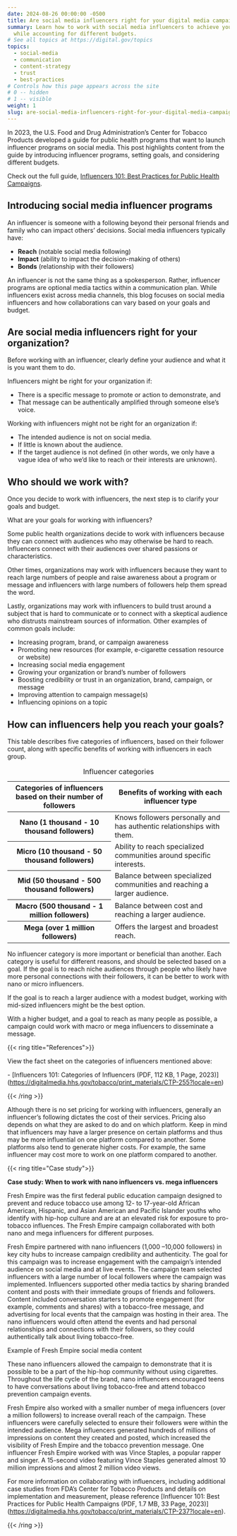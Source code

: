 ```yaml
---
date: 2024-08-26 00:00:00 -0500
title: Are social media influencers right for your digital media campaign?
summary: Learn how to work with social media influencers to achieve your goals,
  while accounting for different budgets.
# See all topics at https://digital.gov/topics
topics:
  - social-media
  - communication
  - content-strategy
  - trust
  - best-practices
# Controls how this page appears across the site
# 0 -- hidden
# 1 -- visible
weight: 1
slug: are-social-media-influencers-right-for-your-digital-media-campaign
---
```

In 2023, the U.S. Food and Drug Administration’s Center for Tobacco Products developed a guide for public health programs that want to launch influencer programs on social media. This post highlights content from the guide by introducing influencer programs, setting goals, and considering different budgets.

Check out the full guide, [Influencers 101: Best Practices for Public Health Campaigns](https://digitalmedia.hhs.gov/tobacco/print_materials/CTP-237?locale=en).

## Introducing social media influencer programs

An influencer is someone with a following beyond their personal friends and family who can impact others’ decisions. Social media influencers typically have:

* **Reach** (notable social media following)
* **Impact** (ability to impact the decision-making of others)
* **Bonds** (relationship with their followers)

An influencer is not the same thing as a spokesperson. Rather, influencer programs are optional media tactics within a communication plan. While influencers exist across media channels, this blog focuses on social media influencers and how collaborations can vary based on your goals and budget.

## Are social media influencers right for your organization?

Before working with an influencer, clearly define your audience and what it is you want them to do.  

Influencers might be right for your organization if: 

* There is a specific message to promote or action to demonstrate, and
* That message can be authentically amplified through someone else’s voice.

Working with influencers might not be right for an organization if: 

* The intended audience is not on social media.
* If little is known about the audience. 
* If the target audience is not defined (in other words, we only have a vague idea of who we’d like to reach or their interests are unknown).

## Who should we work with?

Once you decide to work with influencers, the next step is to clarify your goals and budget. 

What are your goals for working with influencers?

Some public health organizations decide to work with influencers because they can connect with audiences who may otherwise be hard to reach. Influencers connect with their audiences over shared passions or characteristics. 

Other times, organizations may work with influencers because they want to reach large numbers of people and raise awareness about a program or message and influencers with large numbers of followers help them spread the word. 

Lastly, organizations may work with influencers to build trust around a subject that is hard to communicate or to connect with a skeptical audience who distrusts mainstream sources of information. Other examples of common goals include:

* Increasing program, brand, or campaign awareness
* Promoting new resources (for example, e-cigarette cessation resource or website)
* Increasing social media engagement
* Growing your organization or brand’s number of followers
* Boosting credibility or trust in an organization, brand, campaign, or message
* Improving attention to campaign message(s)
* Influencing opinions on a topic

## How can influencers help you reach your goals?

This table describes five categories of influencers, based on their follower count, along with specific benefits of working with influencers in each group.

<table class="usa-table">

<caption>Influencer categories</caption>

<thead>

<tr>

<th scope="col">Categories of influencers based on their number of followers</th>

<th scope="col">Benefits of working with each influencer type</th>

</tr>

</thead>

<tbody>

<tr>

<th scope="row"><strong>Nano</strong> (1 thousand - 10 thousand followers)</th>

<td>Knows followers personally and has authentic relationships with them.</td>

</tr>

<tr>

<th scope="row"><strong>Micro</strong> (10 thousand - 50 thousand followers)</th>

<td>Ability to reach specialized communities around specific interests.</td>

</tr>

<tr>

<th scope="row"><strong>Mid</strong> (50 thousand - 500 thousand followers)</th>

<td>Balance between specialized communities and reaching a larger audience.</td>

</tr>

<tr>

<th scope="row"><strong>Macro</strong> (500 thousand - 1 million followers)</th>

<td>Balance between cost and reaching a larger audience. </td>

</tr>

<tr>

<th scope="row"><strong>Mega</strong> (over 1 million followers)</th>

<td>Offers the largest and broadest reach.</td>

</tr>

</tbody>

</table>

No influencer category is more important or beneficial than another. Each category is useful for different reasons, and should be selected based on a goal. If the goal is to reach niche audiences through people who likely have more personal connections with their followers, it can be better to work with nano or micro influencers. 

If the goal is to reach a larger audience with a modest budget, working with mid-sized influencers might be the best option. 

With a higher budget, and a goal to reach as many people as possible, a campaign could work with macro or mega influencers to disseminate a message.

{{< ring title="References">}}

View the fact sheet on the categories of influencers mentioned above:

\- \[Influencers 101: Categories of Influencers (PDF, 112 KB, 1 Page, 2023)](https://digitalmedia.hhs.gov/tobacco/print_materials/CTP-255?locale=en)

{{< /ring >}}

Although there is no set pricing for working with influencers, generally an influencer’s following dictates the cost of their services. Pricing also depends on what they are asked to do and on which platform. Keep in mind that influencers may have a larger presence on certain platforms and thus may be more influential on one platform compared to another. Some platforms also tend to generate higher costs. For example, the same influencer may cost more to work on one platform compared to another.

{{< ring title="Case study">}}

<strong>Case study: When to work with nano influencers vs. mega influencers</strong>

Fresh Empire was the first federal public education campaign designed to prevent and reduce tobacco use among 12- to 17-year-old African American, Hispanic, and Asian American and Pacific Islander youths who identify with hip-hop culture and are at an elevated risk for exposure to pro-tobacco influences. The Fresh Empire campaign collaborated with both nano and mega influencers for different purposes.

Fresh Empire partnered with nano influencers (1,000 –10,000 followers) in key city hubs to increase campaign credibility and authenticity. The goal for this campaign was to increase engagement with the campaign’s intended audience on social media and at live events. The campaign team selected influencers with a large number of local followers where the campaign was implemented. Influencers supported other media tactics by sharing branded content and posts with their immediate groups of friends and followers. Content included conversation starters to promote engagement (for example, comments and shares) with a tobacco-free message, and advertising for local events that the campaign was hosting in their area. The nano influencers would often attend the events and had personal relationships and connections with their followers, so they could authentically talk about living tobacco-free.

Example of Fresh Empire social media content

These nano influencers allowed the campaign to demonstrate that it is possible to be a part of the hip-hop community without using cigarettes. Throughout the life cycle of the brand, nano influencers encouraged teens to have conversations about living tobacco-free and attend tobacco prevention campaign events.

Fresh Empire also worked with a smaller number of mega influencers (over a million followers) to increase overall reach of the campaign. These influencers were carefully selected to ensure their followers were within the intended audience. Mega influencers generated hundreds of millions of impressions on content they created and posted, which increased the visibility of Fresh Empire and the tobacco prevention message. One influencer Fresh Empire worked with was Vince Staples, a popular rapper and singer. A 15-second video featuring Vince Staples generated almost 10 million impressions and almost 2 million video views.

For more information on collaborating with influencers, including additional case studies from FDA’s Center for Tobacco Products and details on implementation and measurement, please reference \[Influencer 101: Best Practices for Public Health Campaigns (PDF, 1.7 MB, 33 Page, 2023)](https://digitalmedia.hhs.gov/tobacco/print_materials/CTP-237?locale=en).

{{< /ring >}}

